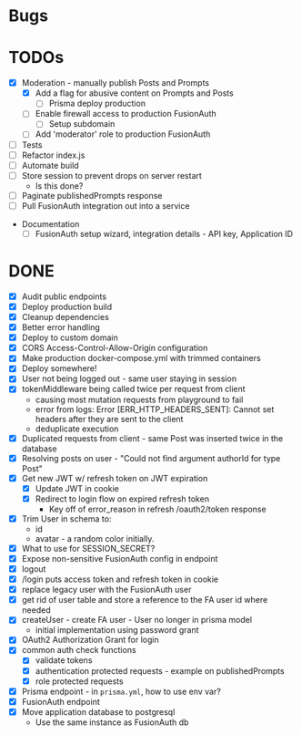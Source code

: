 # Bugs

# TODOs
- [x] Moderation - manually publish Posts and Prompts
  - [x] Add a flag for abusive content on Prompts and Posts
    - [ ] Prisma deploy production
  - [ ] Enable firewall access to production FusionAuth
    - [ ] Setup subdomain
  - [ ] Add 'moderator' role to production FusionAuth
- [ ] Tests
- [ ] Refactor index.js
- [ ] Automate build
- [ ] Store session to prevent drops on server restart
  - Is this done?
- [ ] Paginate publishedPrompts response
- [ ] Pull FusionAuth integration out into a service

- Documentation
  - [ ] FusionAuth setup wizard, integration details - API key, Application ID

# DONE
- [x] Audit public endpoints
- [x] Deploy production build
- [x] Cleanup dependencies
- [x] Better error handling
- [x] Deploy to custom domain
- [x] CORS Access-Control-Allow-Origin configuration
- [x] Make production docker-compose.yml with trimmed containers
- [x] Deploy somewhere!
- [x] User not being logged out - same user staying in session
- [x] tokenMiddleware being called twice per request from client
  - causing most mutation requests from playground to fail
  - error from logs: Error [ERR_HTTP_HEADERS_SENT]: Cannot set headers after they are sent to the client
  - deduplicate execution
- [x] Duplicated requests from client - same Post was inserted twice in the database
- [x] Resolving posts on user - "Could not find argument authorId for type Post"
- [x] Get new JWT w/ refresh token on JWT expiration
  - [x] Update JWT in cookie
  - [x] Redirect to login flow on expired refresh token
    - Key off of error_reason in refresh /oauth2/token response
- [x] Trim User in schema to:
  - id
  - avatar - a random color initially.
- [x] What to use for SESSION_SECRET?
- [x] Expose non-sensitive FusionAuth config in endpoint
- [x] logout
- [x] /login puts access token and refresh token in cookie
- [x] replace legacy user with the FusionAuth user
- [x] get rid of user table and store a reference to the FA user id where needed
- [x] createUser - create FA user - User no longer in prisma model
  - initial implementation using password grant
- [x] OAuth2 Authorization Grant for login
- [x] common auth check functions
  - [x] validate tokens
  - [x] authentication protected requests - example on publishedPrompts
  - [x] role protected requests
- [x] Prisma endpoint - in `prisma.yml`, how to use env var?
- [x] FusionAuth endpoint
- [x] Move application database to postgresql
  - Use the same instance as FusionAuth db
